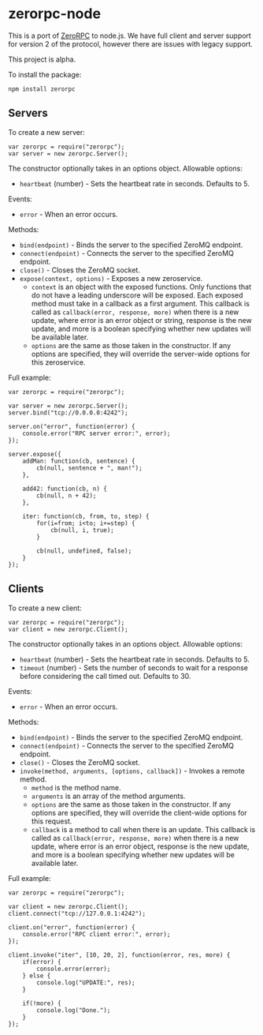 zerorpc-node
============

This is a port of [ZeroRPC](https://github.com/dotcloud/zerorpc-python) to node.js. We have full client and server support for version 2 of the protocol, however there are issues with legacy support.

This project is alpha.

To install the package:

    npm install zerorpc

Servers
-------

To create a new server:

    var zerorpc = require("zerorpc");
    var server = new zerorpc.Server();

The constructor optionally takes in an options object. Allowable options:

* `heartbeat` (number) - Sets the heartbeat rate in seconds. Defaults to 5.

Events:

* `error` - When an error occurs.

Methods:

* `bind(endpoint)` - Binds the server to the specified ZeroMQ endpoint.
* `connect(endpoint)` - Connects the server to the specified ZeroMQ endpoint.
* `close()` - Closes the ZeroMQ socket.
* `expose(context, options)` - Exposes a new zeroservice.
  * `context` is an object with the exposed functions. Only functions that do not have a leading underscore will be exposed. Each exposed method must take in a callback as a first argument. This callback is called as `callback(error, response, more)` when there is a new update, where error is an error object or string, response is the new update, and more is a boolean specifying whether new updates will be available later.
  * `options` are the same as those taken in the constructor. If any options are specified, they will override the server-wide options for this zeroservice.

Full example:

    var zerorpc = require("zerorpc");

    var server = new zerorpc.Server();
    server.bind("tcp://0.0.0.0:4242");

    server.on("error", function(error) {
        console.error("RPC server error:", error);
    });

    server.expose({
        addMan: function(cb, sentence) {
            cb(null, sentence + ", man!");
        },

        add42: function(cb, n) {
            cb(null, n + 42);
        },

        iter: function(cb, from, to, step) {
            for(i=from; i<to; i+=step) {
                cb(null, i, true);
            }

            cb(null, undefined, false);
        }
    });

Clients
-------

To create a new client:

    var zerorpc = require("zerorpc");
    var client = new zerorpc.Client();

The constructor optionally takes in an options object. Allowable options:

* `heartbeat` (number) - Sets the heartbeat rate in seconds. Defaults to 5.
* `timeout` (number) - Sets the number of seconds to wait for a response before considering the call timed out. Defaults to 30.

Events:

* `error` - When an error occurs.

Methods:

* `bind(endpoint)` - Binds the server to the specified ZeroMQ endpoint.
* `connect(endpoint)` - Connects the server to the specified ZeroMQ endpoint.
* `close()` - Closes the ZeroMQ socket.
* `invoke(method, arguments, [options, callback])` - Invokes a remote method.
  * `method` is the method name.
  * `arguments` is an array of the method arguments.
  * `options` are the same as those taken in the constructor. If any options are specified, they will override the client-wide options for this request.
  * `callback` is a method to call when there is an update. This callback is called as `callback(error, response, more)` when there is a new update, where error is an error object, response is the new update, and more is a boolean specifying whether new updates will be available later.

Full example:

    var zerorpc = require("zerorpc");

    var client = new zerorpc.Client();
    client.connect("tcp://127.0.0.1:4242");

    client.on("error", function(error) {
        console.error("RPC client error:", error);
    });

    client.invoke("iter", [10, 20, 2], function(error, res, more) {
        if(error) {
            console.error(error);
        } else {
            console.log("UPDATE:", res);
        }

        if(!more) {
            console.log("Done.");
        }
    });